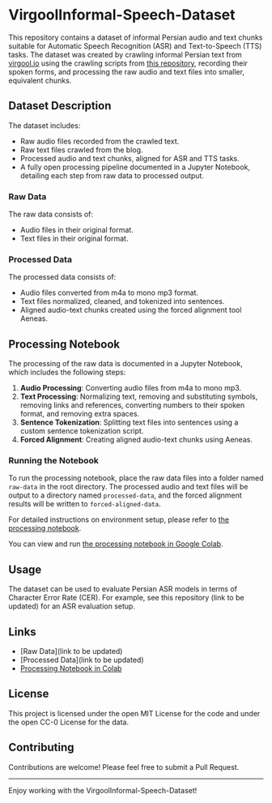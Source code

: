 # VirgoolInformal-Speech-Dataset

This repository contains a dataset of informal Persian audio and text chunks suitable for Automatic Speech Recognition (ASR) and Text-to-Speech (TTS) tasks. The dataset was created by crawling informal Persian text from [virgool.io](https://virgool.io) using the crawling scripts from [this repository](https://github.com/MahtaFetrat/Virgool-Informal-Posts-Crawler), recording their spoken forms, and processing the raw audio and text files into smaller, equivalent chunks.

## Dataset Description

The dataset includes:
- Raw audio files recorded from the crawled text.
- Raw text files crawled from the blog.
- Processed audio and text chunks, aligned for ASR and TTS tasks.
- A fully open processing pipeline documented in a Jupyter Notebook, detailing each step from raw data to processed output.

### Raw Data

The raw data consists of:
- Audio files in their original format.
- Text files in their original format.

### Processed Data

The processed data consists of:
- Audio files converted from m4a to mono mp3 format.
- Text files normalized, cleaned, and tokenized into sentences.
- Aligned audio-text chunks created using the forced alignment tool Aeneas.

## Processing Notebook

The processing of the raw data is documented in a Jupyter Notebook, which includes the following steps:
1. **Audio Processing**: Converting audio files from m4a to mono mp3.
2. **Text Processing**: Normalizing text, removing and substituting symbols, removing links and references, converting numbers to their spoken format, and removing extra spaces.
3. **Sentence Tokenization**: Splitting text files into sentences using a custom sentence tokenization script.
4. **Forced Alignment**: Creating aligned audio-text chunks using Aeneas.

### Running the Notebook

To run the processing notebook, place the raw data files into a folder named `raw-data` in the root directory. The processed audio and text files will be output to a directory named `processed-data`, and the forced alignment results will be written to `forced-aligned-data`.

For detailed instructions on environment setup, please refer to [the processing notebook](https://github.com/MahtaFetrat/VirgoolInformal-Speech-Dataset/blob/main/VirgoolInformal_Dataset_Processing.ipynb).

You can view and run [the processing notebook in Google Colab](https://colab.research.google.com/drive/1AjvrRisJYdqvNdSDKdSWfxge6S29mavm?usp=sharing).

## Usage

The dataset can be used to evaluate Persian ASR models in terms of Character Error Rate (CER). For example, see this repository (link to be updated) for an ASR evaluation setup.

## Links

- [Raw Data](link to be updated)
- [Processed Data](link to be updated)
- [Processing Notebook in Colab](https://colab.research.google.com/drive/1AjvrRisJYdqvNdSDKdSWfxge6S29mavm?usp=sharing)

## License

This project is licensed under the open MIT License for the code and under the open CC-0 License for the data. 


## Contributing

Contributions are welcome! Please feel free to submit a Pull Request.


---

Enjoy working with the VirgoolInformal-Speech-Dataset!
